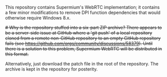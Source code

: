 This repository contains Supermium's WebRTC implementation; it contains a few minor modifications to remove DPI function dependencies that would otherwise require Windows 8.x.

~~# Why is the repository stuffed into a six-part ZIP archive?
There appears to be a server-side issue at GitHub where a 'git push' of a local repository cloned from a remote non-GitHub repository to an empty GitHub repository fails 
(see https://github.com/orgs/community/discussions/58379). Until there is a solution to this problem, Supermium WebRTC will be distributed in this format.~~

Alternatively, just download the patch file in the root of the repository. The archive is kept in the repository for posterity.
